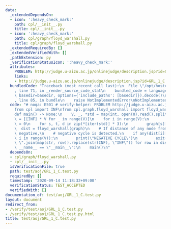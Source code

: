 ```yaml
---
data:
  _extendedDependsOn:
  - icon: ':heavy_check_mark:'
    path: cpl/__init__.py
    title: cpl/__init__.py
  - icon: ':heavy_check_mark:'
    path: cpl/graph/floyd_warshall.py
    title: cpl/graph/floyd_warshall.py
  _extendedRequiredBy: []
  _extendedVerifiedWith: []
  _pathExtension: py
  _verificationStatusIcon: ':heavy_check_mark:'
  attributes:
    PROBLEM: http://judge.u-aizu.ac.jp/onlinejudge/description.jsp?id=GRL_1_C
    links:
    - http://judge.u-aizu.ac.jp/onlinejudge/description.jsp?id=GRL_1_C
  bundledCode: "Traceback (most recent call last):\n  File \"/opt/hostedtoolcache/Python/3.9.0/x64/lib/python3.9/site-packages/onlinejudge_verify/documentation/build.py\"\
    , line 71, in _render_source_code_stat\n    bundled_code = language.bundle(stat.path,\
    \ basedir=basedir, options={'include_paths': [basedir]}).decode()\n  File \"/opt/hostedtoolcache/Python/3.9.0/x64/lib/python3.9/site-packages/onlinejudge_verify/languages/python.py\"\
    , line 85, in bundle\n    raise NotImplementedError\nNotImplementedError\n"
  code: "# noqa: E501 # verify-helper: PROBLEM http://judge.u-aizu.ac.jp/onlinejudge/description.jsp?id=GRL_1_C\n\
    from cpl import INF\nfrom cpl.graph.floyd_warshall import floyd_warshall\n\n\n\
    def main() -> None:\n    V, _, *std = map(int, open(0).read().split())\n    graph\
    \ = [[INF] * V for _ in range(V)]\n    for i in range(V):\n        graph[i][i]\
    \ = 0\n    for s, t, d in zip(*[iter(std)] * 3):\n        graph[s][t] = d\n  \
    \  dist = floyd_warshall(graph)\n    # If distance of any node from itself is\
    \ negative,\n    # negative cycle is detected.\n    if any(dist[i][i] < 0 for\
    \ i in range(V)):\n        print(\"NEGATIVE CYCLE\")\n        exit()\n    [print(\"\
    \ \".join(map(str, row)).replace(str(INF), \"INF\")) for row in dist]\n\n\nif\
    \ __name__ == \"__main__\":\n    main()\n"
  dependsOn:
  - cpl/graph/floyd_warshall.py
  - cpl/__init__.py
  isVerificationFile: true
  path: test/aoj/GRL_1_C.test.py
  requiredBy: []
  timestamp: '2020-09-14 11:18:32+09:00'
  verificationStatus: TEST_ACCEPTED
  verifiedWith: []
documentation_of: test/aoj/GRL_1_C.test.py
layout: document
redirect_from:
- /verify/test/aoj/GRL_1_C.test.py
- /verify/test/aoj/GRL_1_C.test.py.html
title: test/aoj/GRL_1_C.test.py
---
```

